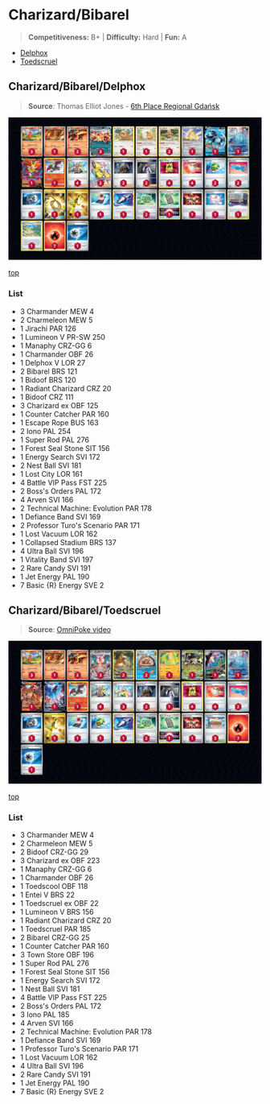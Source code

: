 # Charizard/Bibarel

> **Competitiveness:** B+ | **Difficulty:** Hard | **Fun:** A

* [Delphox](#charizardbibareldelphox)
* [Toedscruel](#charizardbibareltoedscruel)

## Charizard/Bibarel/Delphox

> **Source**: Thomas Elliot Jones - [6th Place Regional Gdańsk](https://limitlesstcg.com/decks/list/9214)

![decklist](../../!Images/Standard/8BST-PAR/Charizard-Bibarel-Delphox.png)

[top](#charizardbibarel)

### List
* 3 Charmander MEW 4
* 2 Charmeleon MEW 5
* 1 Jirachi PAR 126
* 1 Lumineon V PR-SW 250
* 1 Manaphy CRZ-GG 6
* 1 Charmander OBF 26
* 1 Delphox V LOR 27
* 2 Bibarel BRS 121
* 1 Bidoof BRS 120
* 1 Radiant Charizard CRZ 20
* 1 Bidoof CRZ 111
* 3 Charizard ex OBF 125
* 1 Counter Catcher PAR 160
* 1 Escape Rope BUS 163
* 2 Iono PAL 254
* 1 Super Rod PAL 276
* 1 Forest Seal Stone SIT 156
* 1 Energy Search SVI 172
* 2 Nest Ball SVI 181
* 1 Lost City LOR 161
* 4 Battle VIP Pass FST 225
* 2 Boss's Orders PAL 172
* 4 Arven SVI 166
* 2 Technical Machine: Evolution PAR 178
* 1 Defiance Band SVI 169
* 2 Professor Turo's Scenario PAR 171
* 1 Lost Vacuum LOR 162
* 1 Collapsed Stadium BRS 137
* 4 Ultra Ball SVI 196
* 1 Vitality Band SVI 197
* 2 Rare Candy SVI 191
* 1 Jet Energy PAL 190
* 7 Basic {R} Energy SVE 2

## Charizard/Bibarel/Toedscruel

> **Source**: [OmniPoke video](https://www.youtube.com/watch?v=kybpX1-AuMY)

![decklist](../../!Images/Standard/8BST-PAR/Charizard-Bibarel-Toedscruel.png)

[top](#charizardbibarel)

### List
* 3 Charmander MEW 4
* 2 Charmeleon MEW 5
* 2 Bidoof CRZ-GG 29
* 3 Charizard ex OBF 223
* 1 Manaphy CRZ-GG 6
* 1 Charmander OBF 26
* 1 Toedscool OBF 118
* 1 Entei V BRS 22
* 1 Toedscruel ex OBF 22
* 1 Lumineon V BRS 156
* 1 Radiant Charizard CRZ 20
* 1 Toedscruel PAR 185
* 2 Bibarel CRZ-GG 25
* 1 Counter Catcher PAR 160
* 3 Town Store OBF 196
* 1 Super Rod PAL 276
* 1 Forest Seal Stone SIT 156
* 1 Energy Search SVI 172
* 1 Nest Ball SVI 181
* 4 Battle VIP Pass FST 225
* 2 Boss's Orders PAL 172
* 3 Iono PAL 185
* 4 Arven SVI 166
* 2 Technical Machine: Evolution PAR 178
* 1 Defiance Band SVI 169
* 1 Professor Turo's Scenario PAR 171
* 1 Lost Vacuum LOR 162
* 4 Ultra Ball SVI 196
* 2 Rare Candy SVI 191
* 1 Jet Energy PAL 190
* 7 Basic {R} Energy SVE 2
